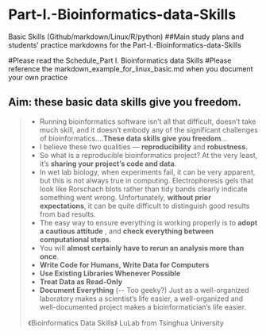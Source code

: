 # Part-I.-Bioinformatics-data-Skills
Basic Skills (Github/markdown/Linux/R/python)
##Main study plans and students' practice markdowns for the Part-I.-Bioinformatics-data-Skills


#Please read the Schedule_Part I. Bioinformatics data Skills
#Please reference the markdown_example_for_linux_basic.md when you document your own practice


## **Aim: these basic data skills give you freedom.**

> - Running bioinformatics software isn’t all that difficult, doesn’t take much skill, and it doesn’t embody any of the significant challenges of bioinformatics.…**These data skills give you freedom**…
> - I believe these two qualities — **reproducibility** and **robustness.**
> - So what is a reproducible bioinformatics project? At the very least, it’s **sharing your project’s code and data**.  
> - In wet lab biology, when experiments fail, it can be very apparent, but this is not always true in computing. Electrophoresis gels that look like Rorschach blots rather than tidy bands clearly indicate something went wrong. Unfortunately, **without prior expectations**, it can be quite difficult to distinguish good results from bad results.
> - The easy way to ensure everything is working properly is to **adopt a cautious attitude** , and **check everything between computational steps**.
> - You will **almost certainly have to rerun an analysis more than once**.
> - **Write Code for Humans, Write Data for Computers**
> - **Use Existing Libraries Whenever Possible**
> - **Treat Data as Read-Only**
> - **Document Everything** \(-- Too geeky?\) Just as a well-organized laboratory makes a scientist’s life easier, a well-organized and well-documented project makes a bioinformatician’s life easier.
>
> 《Bioinformatics Data Skills》  LuLab from Tsinghua University
